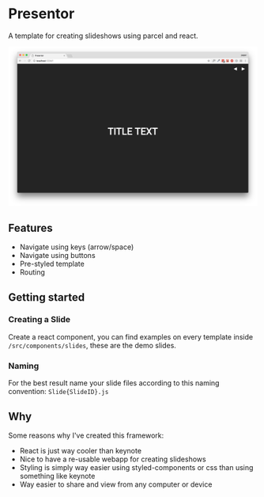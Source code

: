 # Presentor

A template for creating slideshows using parcel and react.

![Screenshot](.github/screenshot.png)

## Features

* Navigate using keys (arrow/space)
* Navigate using buttons
* Pre-styled template
* Routing

## Getting started

### Creating a Slide

Create a react component, you can find examples on every template inside `/src/components/slides`, these are the demo slides.

### Naming

For the best result name your slide files according to this naming convention: `Slide{SlideID}.js`

## Why

Some reasons why I've created this framework:

* React is just way cooler than keynote
* Nice to have a re-usable webapp for creating slideshows
* Styling is simply way easier using styled-components or css than using something like keynote
* Way easier to share and view from any computer or device